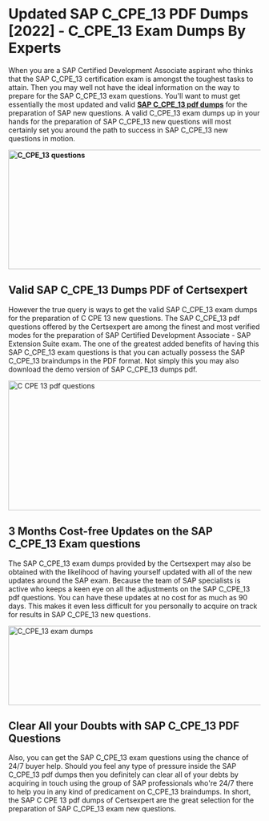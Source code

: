 <h1><strong>Updated SAP C_CPE_13 PDF Dumps [2022] - C_CPE_13 Exam Dumps By Experts&nbsp;</strong></h1>
<p><span style="font-weight: 400;">When you are a SAP Certified Development Associate aspirant who thinks that the SAP C_CPE_13 certification exam is amongst the toughest tasks to attain. Then you may well not have the ideal information on the way to prepare for the SAP C_CPE_13 exam questions. You'll want to must get essentially the most updated and valid <strong><a href="https://www.certsexpert.com/C_CPE_13-pdf-questions.html">SAP C_CPE_13 pdf dumps</a></strong> for the preparation of SAP new questions. A valid  C_CPE_13 exam dumps up in your hands for the preparation of SAP C_CPE_13 new questions will most certainly set you around the path to success in SAP C_CPE_13 new questions in motion.</span></p>
<p><span style="font-weight: 400;"><strong><img style="display: block; margin-left: auto; margin-right: auto;" src="https://i.ibb.co/QXh983F/73475278-2429792180625311-4586132736837681152-n.jpg" alt="C_CPE_13 questions" width="632" height="238" /></strong></span></p>
<h2><strong>Valid SAP C_CPE_13 Dumps PDF of Certsexpert</strong></h2>
<p><span style="font-weight: 400;">However the true query is ways to get the valid SAP C_CPE_13 exam dumps for the preparation of C CPE 13 new questions. The SAP C_CPE_13 pdf questions offered by the Certsexpert are among the finest and most verified modes for the preparation of SAP Certified Development Associate - SAP Extension Suite exam. The one of the greatest added benefits of having this SAP C_CPE_13 exam questions is that you can actually possess the SAP C_CPE_13 braindumps in the PDF format. Not simply this you may also download the demo version of SAP C_CPE_13 dumps pdf.</span></p>
<p><span style="font-weight: 400;"><img style="display: block; margin-left: auto; margin-right: auto;" src="https://i.ibb.co/Jd8hN2L/76714008-3182067705200142-8735104740007870464-n.jpg" alt="C CPE 13 pdf questions" width="701" height="259" /></span></p>
<h2><strong>3 Months Cost-free Updates on the SAP C_CPE_13 Exam questions</strong></h2>
<p><span style="font-weight: 400;">The SAP C_CPE_13 exam dumps provided by the Certsexpert may also be obtained with the likelihood of having yourself updated with all of the new updates around the SAP exam. Because the team of SAP specialists is active who keeps a keen eye on all the adjustments on the SAP C_CPE_13 pdf questions. You can have these updates at no cost for as much as 90 days. This makes it even less difficult for you personally to acquire on track for results in SAP C_CPE_13 new questions.</span></p>
<p><span style="font-weight: 400;"><a href="https://www.certsexpert.com/C_CPE_13-pdf-questions.html"><img style="display: block; margin-left: auto; margin-right: auto;" src="https://i.ibb.co/TMnKrkJ/75398236-424489711531572-5064688549987614720-n.jpg" alt="C_CPE_13 exam dumps" width="714" height="158" /></a></span></p>
<h2><strong>Clear All your Doubts with SAP C_CPE_13 PDF Questions</strong></h2>
<p>Also, you can get the SAP C_CPE_13 exam questions using the chance of 24/7 buyer help. Should you feel any type of pressure inside the SAP C_CPE_13 pdf dumps then you definitely can clear all of your debts by acquiring in touch using the group of SAP professionals who're 24/7 there to help you in any kind of predicament on  C_CPE_13 braindumps. In short, the SAP C CPE 13 pdf dumps of Certsexpert are the great selection for the preparation of SAP C_CPE_13 exam new questions.</p>
